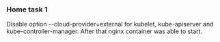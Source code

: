 ### Home task 1
  Disable option --cloud-provider=external for kubelet, kube-apiserver and kube-controller-manager. After that nginx container was able to start.
